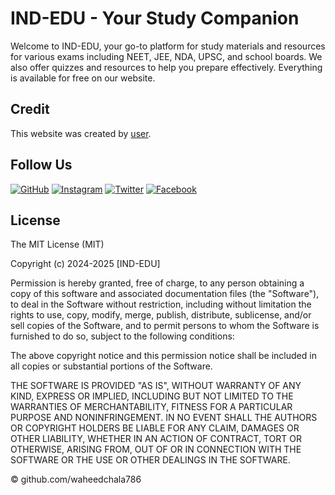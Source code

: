 
# IND-EDU - Your Study Companion

Welcome to IND-EDU, your go-to platform for study materials and resources for various exams including NEET, JEE, NDA, UPSC, and school boards. We also offer quizzes and resources to help you prepare effectively. Everything is available for free on our website.

## Credit

This website was created by [user](https://github.com/Waheedcalla786).

## Follow Us

[![GitHub](https://img.shields.io/badge/GitHub-Profile-black?logo=github)](https://github.com/Waheedcalla786)
[![Instagram](https://img.shields.io/badge/Instagram-Profile-pink?logo=instagram)](https://www.instagram.com/waheedchalla)
[![Twitter](https://img.shields.io/badge/Twitter-Profile-blue?logo=twitter)](https://twitter.com/waheedchalla)
[![Facebook](https://img.shields.io/badge/Facebook-Profile-blue?logo=facebook)](https://www.facebook.com/profile.php?id=100082013496506)

## License

The MIT License (MIT)

Copyright (c) 2024-2025 [IND-EDU]

Permission is hereby granted, free of charge, to any person obtaining a copy
of this software and associated documentation files (the "Software"), to deal
in the Software without restriction, including without limitation the rights
to use, copy, modify, merge, publish, distribute, sublicense, and/or sell
copies of the Software, and to permit persons to whom the Software is
furnished to do so, subject to the following conditions:

The above copyright notice and this permission notice shall be included in all
copies or substantial portions of the Software.

THE SOFTWARE IS PROVIDED "AS IS", WITHOUT WARRANTY OF ANY KIND, EXPRESS OR
IMPLIED, INCLUDING BUT NOT LIMITED TO THE WARRANTIES OF MERCHANTABILITY,
FITNESS FOR A PARTICULAR PURPOSE AND NONINFRINGEMENT. IN NO EVENT SHALL THE
AUTHORS OR COPYRIGHT HOLDERS BE LIABLE FOR ANY CLAIM, DAMAGES OR OTHER
LIABILITY, WHETHER IN AN ACTION OF CONTRACT, TORT OR OTHERWISE, ARISING FROM,
OUT OF OR IN CONNECTION WITH THE SOFTWARE OR THE USE OR OTHER DEALINGS IN THE
SOFTWARE.

&copy; github.com/waheedchala786
